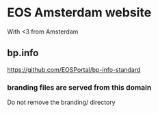 EOS Amsterdam website
====================

With <3 from Amsterdam

## bp.info

https://github.com/EOSPortal/bp-info-standard

### branding files are served from this domain

Do not remove the branding/ directory
